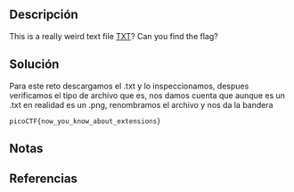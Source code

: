 ## Descripción
This is a really weird text file [TXT](https://jupiter.challenges.picoctf.org/static/e7e5d188621ee705ceeb0452525412ef/flag.txt)? Can you find the flag?
## Solución
Para este reto descargamos el .txt y lo inspeccionamos, despues verificamos el tipo de archivo que es, nos damos cuenta que aunque es un .txt en realidad es un .png, renombramos el archivo y nos da la bandera

`picoCTF{now_you_know_about_extensions}`
## Notas
## Referencias